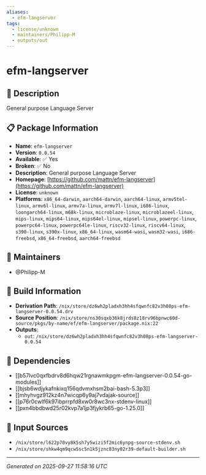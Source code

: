 ```yaml
---
aliases:
  - efm-langserver
tags:
  - license/unknown
  - maintainers/Philipp-M
  - outputs/out
---
```


# efm-langserver

## 📝 Description

General purpose Language Server

## 📋 Package Information

- **Name**: `efm-langserver`
- **Version**: `0.0.54`
- **Available**: ✅ Yes
- **Broken**: ✅ No
- **Description**: General purpose Language Server
- **Homepage**: [https://github.com/mattn/efm-langserver](https://github.com/mattn/efm-langserver)
- **License**: `unknown`
- **Platforms**: `x86_64-darwin`, `aarch64-darwin`, `aarch64-linux`, `armv5tel-linux`, `armv6l-linux`, `armv7a-linux`, `armv7l-linux`, `i686-linux`, `loongarch64-linux`, `m68k-linux`, `microblaze-linux`, `microblazeel-linux`, `mips-linux`, `mips64-linux`, `mips64el-linux`, `mipsel-linux`, `powerpc-linux`, `powerpc64-linux`, `powerpc64le-linux`, `riscv32-linux`, `riscv64-linux`, `s390-linux`, `s390x-linux`, `x86_64-linux`, `wasm64-wasi`, `wasm32-wasi`, `i686-freebsd`, `x86_64-freebsd`, `aarch64-freebsd`
## 👥 Maintainers

- @Philipp-M


## 🔧 Build Information

- **Derivation Path**: `/nix/store/dz6wh2pladxh3hh4sfqwnfc82v3h08ps-efm-langserver-0.0.54.drv`
- **Source Position**: `/nix/store/ns30sqxb36k8jrds8z18rv96bpnwc60d-source/pkgs/by-name/ef/efm-langserver/package.nix:22`
- **Outputs**:
  - `out`:  `/nix/store/dz6wh2pladxh3hh4sfqwnfc82v3h08ps-efm-langserver-0.0.54`

## 🔗 Dependencies

- [[b57lvc0qxfbdrv8d6hqw21rgnawmkpgm-efm-langserver-0.0.54-go-modules]]
- [[bjsb6wdjykafnkixq156qdvmxhsm2bai-bash-5.3p3]]
- [[mhyhvgz912kz4n7wicqp6y9aj7vdajak-source]]
- [[p76r0cwlf6k97ibprrpfd8xw0r8wc3nx-stdenv-linux]]
- [[pxn4bbdbwd25r02kvp7a1jp3fjykrb65-go-1.25.0]]

## 📁 Input Sources

- `/nix/store/l622p70vy8k5sh7y5wizi5f2mic6ynpg-source-stdenv.sh`
- `/nix/store/shkw4qm9qcw5sc5n1k5jznc83ny02r39-default-builder.sh`

---
*Generated on 2025-09-27 11:58:16 UTC*
